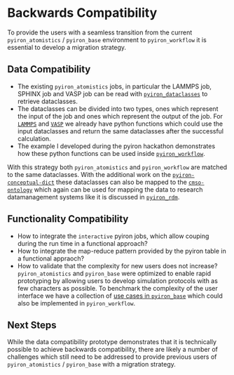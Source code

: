 # Backwards Compatibility
To provide the users with a seamless transition from the current `pyiron_atomistics` / `pyiron_base` environment to `pyiron_workflow` it is essential to develop a migration strategy.

## Data Compatibility
* The existing `pyiron_atomistics` jobs, in particular the LAMMPS job, SPHINX job and VASP job can be read with [`pyiron_dataclasses`](https://github.com/pyiron/pyiron_dataclasses) to retrieve dataclasses.
* The dataclasses can be divided into two types, ones which represent the input of the job and ones which represent the output of the job. For [`LAMMPS`](https://github.com/pyiron/pyiron_atomistics/pull/1472) and [`VASP`](https://github.com/pyiron/pyiron_atomistics/pull/1473) we already have python functions which could use the input dataclasses and return the same dataclasses after the successful calculation.
* The example I developed during the pyiron hackathon demonstrates how these python functions can be used inside [`pyiron_workflow`](https://github.com/pyiron/hackathon-2024/blob/main/notebooks/compare_workflow.ipynb).

With this strategy both `pyiron_atomistics` and `pyiron_workflow` are matched to the same dataclasses. With the additional work on the [`pyiron-conceptual-dict`](https://github.com/pyiron-dev/pyiron-conceptual-dict) these dataclasses can also be mapped to the [`cmso-ontology`](https://github.com/OCDO/cmso-ontology) which again can be used for mapping the data to research datamanagement systems like it is discussed in [`pyiron_rdm`](https://github.com/pyiron/pyiron_rdm). 

## Functionality Compatibility 
* How to integrate the `interactive` pyiron jobs, which allow couping during the run time in a functional approach?
* How to integrate the map-reduce pattern provided by the pyiron table in a functional appraoch?
* How to validate that the complexity for new users does not increase? `pyiron_atomistics` and `pyiron_base` were optimized to enable rapid prototyping by allowing users to develop simulation protocols with as few characters as possible. To benchmark the complexity of the user interface we have a collection of [use cases in `pyiron_base`](https://github.com/pyiron/pyiron_base/tree/main/tests/usecases) which could also be implemented in `pyiron_workflow`. 

## Next Steps
While the data compatibility prototype demonstrates that it is technically possible to achieve backwards compatibility, there are likely a number of challenges which still need to be addressed to provide previous users of `pyiron_atomistics` / `pyiron_base` with a migration strategy. 
